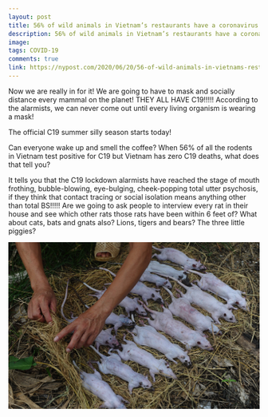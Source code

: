 ```yaml
---
layout: post
title: 56% of wild animals in Vietnam’s restaurants have a coronavirus
description: 56% of wild animals in Vietnam’s restaurants have a coronavirus
image: 
tags: COVID-19
comments: true
link: https://nypost.com/2020/06/20/56-of-wild-animals-in-vietnams-restaurants-have-coronaviruses/
---
```

Now we are really in for it! We are going to have to mask and socially
distance every mammal on the planet! THEY ALL HAVE C19!!!!! According to
the alarmists, we can never come out until every living organism is
wearing a mask!

The official C19 summer silly season starts today!

Can everyone wake up and smell the coffee? When 56% of all the rodents
in Vietnam test positive for C19 but Vietnam has zero C19 deaths, what
does that tell you?

It tells you that the C19 lockdown alarmists have reached the stage of
mouth frothing, bubble-blowing, eye-bulging, cheek-popping total utter
psychosis, if they think that contact tracing or social isolation means
anything other than total BS!!!!! Are we going to ask people to
interview every rat in their house and see which other rats those rats
have been within 6 feet of? What about cats, bats and gnats also? Lions,
tigers and bears? The three little piggies?

![](/../../assets/images/post-images/vietnam/88f40161d76d6aaadb6a3b59f4c28b57.jpg)
